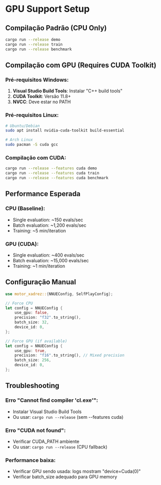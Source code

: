 # GPU Support Setup

## Compilação Padrão (CPU Only)
```bash
cargo run --release demo
cargo run --release train
cargo run --release benchmark
```

## Compilação com GPU (Requires CUDA Toolkit)

### Pré-requisitos Windows:
1. **Visual Studio Build Tools**: Instalar "C++ build tools"
2. **CUDA Toolkit**: Versão 11.8+ 
3. **NVCC**: Deve estar no PATH

### Pré-requisitos Linux:
```bash
# Ubuntu/Debian
sudo apt install nvidia-cuda-toolkit build-essential

# Arch Linux  
sudo pacman -S cuda gcc
```

### Compilação com CUDA:
```bash
cargo run --release --features cuda demo
cargo run --release --features cuda train
cargo run --release --features cuda benchmark
```

## Performance Esperada

### CPU (Baseline):
- Single evaluation: ~150 evals/sec
- Batch evaluation: ~1,200 evals/sec
- Training: ~5 min/iteration

### GPU (CUDA):
- Single evaluation: ~400 evals/sec  
- Batch evaluation: ~15,000 evals/sec
- Training: ~1 min/iteration

## Configuração Manual

```rust
use motor_xadrez::{NNUEConfig, SelfPlayConfig};

// Force CPU
let config = NNUEConfig {
    use_gpu: false,
    precision: "f32".to_string(),
    batch_size: 32,
    device_id: 0,
};

// Force GPU (if available)
let config = NNUEConfig {
    use_gpu: true,
    precision: "f16".to_string(), // Mixed precision
    batch_size: 256,
    device_id: 0,
};
```

## Troubleshooting

### Erro "Cannot find compiler 'cl.exe'":
- Instalar Visual Studio Build Tools
- Ou usar: `cargo run --release` (sem --features cuda)

### Erro "CUDA not found":
- Verificar CUDA_PATH ambiente
- Ou usar: `cargo run --release` (CPU fallback)

### Performance baixa:
- Verificar GPU sendo usada: logs mostram "device=Cuda(0)"
- Verificar batch_size adequado para GPU memory